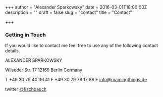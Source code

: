 +++
author = "Alexander Sparkowsky"
date = 2016-03-01T18:00:00Z
description = ""
draft = false
slug = "contact"
title = "Contact"

+++

### Getting in Touch

If you would like to contact me feel free to use any of the following contact details.

ALEXANDER SPARKOWSKY

Wilseder Str. 17
12169 Berlin
Germany

T +49 30 79 40 36 41
F +49 30 79 78 17 88
E [info@roamingthings.de](mailto:info@roamingthings.de)

twitter [@fischbauch](https://twitter.com/fischbauch)

